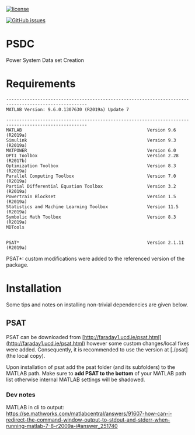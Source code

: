 [![license](https://img.shields.io/github/license/timonviola/PSDC.svg?style=flat-square)](./LICENSE)

[![GitHub issues](https://img.shields.io/github/issues/timonviola/PSDC)](https://github.com/timonviola/PSDC/issues)

# PSDC
Power System Data set Creation

# Requirements
```
-----------------------------------------------------------------------------------------------------
MATLAB Version: 9.6.0.1307630 (R2019a) Update 7

-----------------------------------------------------------------------------------------------------
MATLAB                                                Version 9.6         (R2019a)
Simulink                                              Version 9.3         (R2019a)
MATPOWER                                              Version 6.0                 
OPTI Toolbox                                          Version 2.28        (R2017b)
Optimization Toolbox                                  Version 8.3         (R2019a)
Parallel Computing Toolbox                            Version 7.0         (R2019a)
Partial Differential Equation Toolbox                 Version 3.2         (R2019a)
Powertrain Blockset                                   Version 1.5         (R2019a)
Statistics and Machine Learning Toolbox               Version 11.5        (R2019a)
Symbolic Math Toolbox                                 Version 8.3         (R2019a)
MDTools


PSAT*                                                 Version 2.1.11      (R2019a)
```
PSAT*: custom modifications were added to the referenced version of the package.



# Installation
Some tips and notes on installing non-trivial dependencies are given below.

## PSAT
PSAT can be downloaded from [http://faraday1.ucd.ie/psat.html](http://faraday1.ucd.ie/psat.html)
however some custom changes/local fixes were added. Consequently, it is recommended
to use the version at [./psat](the local copy).

Upon installation of psat add the psat folder (and its subfolders) to the 
MATLAB path. Make sure to **add PSAT to the bottom** of your MATLAB path list
otherwise internal MATLAB settings will be shadowed.







### Dev notes
MATLAB in cli to output:
https://se.mathworks.com/matlabcentral/answers/91607-how-can-i-redirect-the-command-window-output-to-stdout-and-stderr-when-running-matlab-7-8-r2009a-i#answer_251740
